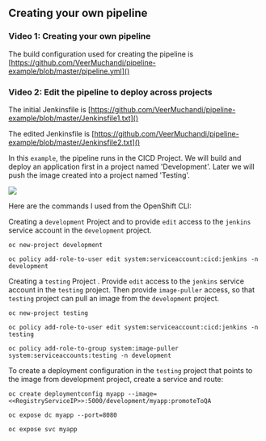 ## Creating your own pipeline


### Video 1: Creating your own pipeline

The build configuration used for creating the pipeline is 
[https://github.com/VeerMuchandi/pipeline-example/blob/master/pipeline.yml]()



### Video 2: Edit the pipeline to deploy across projects 

The initial Jenkinsfile is [https://github.com/VeerMuchandi/pipeline-example/blob/master/Jenkinsfile1.txt]()

The edited Jenkinsfile is [https://github.com/VeerMuchandi/pipeline-example/blob/master/Jenkinsfile2.txt]()


In this `example`, the pipeline runs in the CICD Project.  We will build and deploy an application first in a project named 'Development'. Later we will push the image created into a project named 'Testing'.

![](pipelines_example.tiff)


Here are the commands I used from the OpenShift CLI:

Creating a `development` Project and to provide `edit` access to the `jenkins` service account in the `development` project.

```
oc new-project development

oc policy add-role-to-user edit system:serviceaccount:cicd:jenkins -n development
```

Creating a `testing` Project . Provide `edit` access to the `jenkins` service account in the `testing` project. Then provide `image-puller` access, so that `testing` project can pull an image from the `development` project.

```
oc new-project testing

oc policy add-role-to-user edit system:serviceaccount:cicd:jenkins -n testing

oc policy add-role-to-group system:image-puller system:serviceaccounts:testing -n development
```

To create a deployment configuration in the `testing` project that points to the image from development project, create a service and route:

```
oc create deploymentconfig myapp --image=<<RegistryServiceIP>>:5000/development/myapp:promoteToQA

oc expose dc myapp --port=8080

oc expose svc myapp

```



